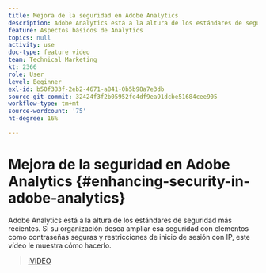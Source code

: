```yaml
---
title: Mejora de la seguridad en Adobe Analytics
description: Adobe Analytics está a la altura de los estándares de seguridad más recientes. Si su organización desea ampliar esa seguridad con elementos como contraseñas seguras y restricciones de inicio de sesión con IP, este vídeo le mostrará cómo hacerlo.
feature: Aspectos básicos de Analytics
topics: null
activity: use
doc-type: feature video
team: Technical Marketing
kt: 2366
role: User
level: Beginner
exl-id: b50f383f-2eb2-4671-a841-0b5b98a7e3db
source-git-commit: 32424f3f2b05952fe4df9ea91dcbe51684cee905
workflow-type: tm+mt
source-wordcount: '75'
ht-degree: 16%

---
```


# Mejora de la seguridad en Adobe Analytics {#enhancing-security-in-adobe-analytics}

Adobe Analytics está a la altura de los estándares de seguridad más recientes. Si su organización desea ampliar esa seguridad con elementos como contraseñas seguras y restricciones de inicio de sesión con IP, este vídeo le muestra cómo hacerlo.

>[!VIDEO](https://video.tv.adobe.com/v/25458/?quality=12)
